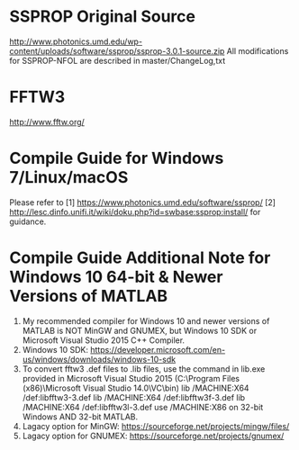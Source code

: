 # SSPROP Original Source
http://www.photonics.umd.edu/wp-content/uploads/software/ssprop/ssprop-3.0.1-source.zip
All modifications for SSPROP-NFOL are described in master/ChangeLog,txt

# FFTW3
http://www.fftw.org/

# Compile Guide for Windows 7/Linux/macOS
Please refer to
[1] https://www.photonics.umd.edu/software/ssprop/
[2] http://lesc.dinfo.unifi.it/wiki/doku.php?id=swbase:ssprop:install/
for guidance.

# Compile Guide Additional Note for Windows 10 64-bit & Newer Versions of MATLAB
1. My recommended compiler for Windows 10 and newer versions of MATLAB is NOT MinGW and GNUMEX, but Windows 10 SDK or Microsoft Visual Studio 2015 C++ Compiler.
2. Windows 10 SDK: https://developer.microsoft.com/en-us/windows/downloads/windows-10-sdk
3. To convert fftw3 .def files to .lib files, use the command in lib.exe provided in Microsoft Visual Studio 2015 (C:\Program Files (x86)\Microsoft Visual Studio 14.0\VC\bin)
  lib /MACHINE:X64 /def:libfftw3-3.def
  lib /MACHINE:X64 /def:libfftw3f-3.def
  lib /MACHINE:X64 /def:libfftw3l-3.def
 use /MACHINE:X86 on 32-bit Windows AND 32-bit MATLAB.
4. Lagacy option for MinGW: https://sourceforge.net/projects/mingw/files/
5. Lagacy option for GNUMEX: https://sourceforge.net/projects/gnumex/

